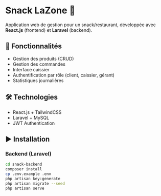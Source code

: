 # Snack LaZone 🍔

Application web de gestion pour un snack/restaurant, développée avec **React.js** (frontend) et **Laravel** (backend).

## 🚀 Fonctionnalités
- Gestion des produits (CRUD)
- Gestion des commandes
- Interface caissier
- Authentification par rôle (client, caissier, gérant)
- Statistiques journalières

## 🛠️ Technologies
- React.js + TailwindCSS
- Laravel + MySQL
- JWT Authentication

## ▶️ Installation

### Backend (Laravel)
```bash
cd snack-backend
composer install
cp .env.example .env
php artisan key:generate
php artisan migrate --seed
php artisan serve
